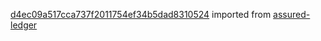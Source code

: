 [d4ec09a517cca737f2011754ef34b5dad8310524](https://github.com/insolar/assured-ledger/commit/d4ec09a517cca737f2011754ef34b5dad8310524) imported from [assured-ledger](https://github.com/insolar/assured-ledger)
